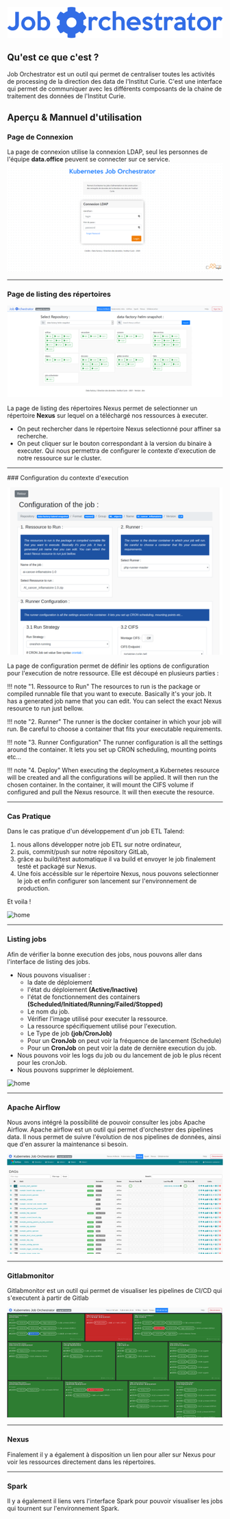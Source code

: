 ![home](../img/logo.png)

## Qu'est ce que c'est ?

Job Orchestrator est un outil qui permet de centraliser toutes les activités de processing de la direction des data de l'Institut Curie. C'est une interface qui permet de communiquer avec les différents composants de la chaine de traitement des données de l'Institut Curie.

## Aperçu & Mannuel d'utilisation

### Page de Connexion

La page de connexion utilise la connexion LDAP, seul les personnes de l'équipe **data.office** peuvent se connecter sur ce service. 
![home](job-orchestrator_accueil.png)
____________________

### Page de listing des répertoires

![home](page-listing.png)

La page de listing des répertoires Nexus permet de selectionner un répertoire **Nexus** sur lequel on a téléchargé nos ressources à executer.

* On peut rechercher dans le répertoire Nexus selectionné pour affiner sa recherche.
* On peut cliquer sur le bouton correspondant à la version du binaire à executer. Qui nous permettra de configurer le contexte d'execution de notre ressource sur le cluster.

_____________________

### Configuration du contexte d'execution

![home](conf-job-1.png)

La page de configuration permet de définir les options de configuration pour l'execution de notre ressource.
Elle est découpé en plusieurs parties : 

!!! note "1. Ressource to Run"
	The resources to run is the package or compiled runnable file that you want to execute. Basically it's your job. It has a generated job name that you can edit. You can select the exact Nexus resource to run just bellow.

!!! note "2. Runner"
	The runner is the docker container in which your job will run. Be careful to choose a container that fits your executable requirements.

!!! note "3. Runner Configuration"
	The runner configuration is all the settings around the container. It lets you set up CRON scheduling, mounting points etc...
	
!!! note "4. Deploy"
	When executing the deployment,a Kubernetes resource will be created and all the configurations will be applied. It will then run the chosen container. In the container, it will mount the CIFS volume if configured and pull the Nexus resource. It will then execute the resource.

_____________________

### Cas Pratique

Dans le cas pratique d'un développement d'un job ETL Talend: 

1. nous allons développer notre job ETL sur notre ordinateur, 
2. puis, commit/push sur notre répository GitLab, 
3. grâce au build/test automatique il va build et envoyer le job finalement testé et packagé sur Nexus. 
4. Une fois accéssible sur le répertoire Nexus, nous pouvons selectionner le job et enfin configurer son lancement sur l'environnement de production.

Et voila !

![home](job-orchestrator_03.png)
_____________________

### Listing jobs

Afin de vérifier la bonne execution des jobs, nous pouvons aller dans l'interface de listing des jobs.

* Nous pouvons visualiser : 
	*	la date de déploiement
	*	l'état du déploiement **(Active/Inactive)**
	*	l'état de fonctionnement des containers **(Scheduled/Initiated/Running/Failed/Stopped)**
	*	Le nom du job.
	*	Vérifier l'image utilisé pour executer la ressource.
	*	La ressource spécifiquement utilisé pour l'execution.
	*	Le Type de job **(job/CronJob)**
	*	Pour un **CronJob** on peut voir la fréquence de lancement (Schedule)
	*	Pour un **CronJob** on peut voir la date de dernière execution du job.
* Nous pouvons voir les logs du job ou du lancement de job le plus récent pour les cronJob.
* Nous pouvons supprimer le déploiement.

![home](job-orchestrator_04.png)
____________________

### Apache Airflow

Nous avons intégré la possibilité de pouvoir consulter les jobs Apache Airflow. 
Apache airflow est un outil qui permet d'orchestrer des pipelines data. Il nous permet de suivre l'évolution de nos pipelines de données, ainsi que d'en assurer la maintenance si besoin.

![home](airflow.png)
____________________

### Gitlabmonitor

Gitlabmonitor est un outil qui permet de visualiser les pipelines de CI/CD qui s'executent à partir de Gitlab

![home](gitlabmonitor.png)
____________________

### Nexus

Finalement il y a également à disposition un lien pour aller sur Nexus pour voir les ressources directement dans les répertoires.
____________________

### Spark

Il y a également il liens vers l'interface Spark pour pouvoir visualiser les jobs qui tournent sur l'environnement Spark.